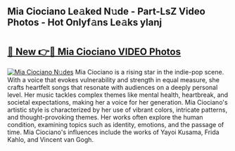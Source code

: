 ## Mia Ciociano Le𝚊ked N𝚞de - Part-LsZ Video Photos - Hot Onlyf𝚊ns Le𝚊ks ylanj

# <h2><a href="http://ab8456.deff.icu/?id=Mia+Ciociano">🔗 New 👉🔴 Mia Ciociano VIDEO Photos</a></h2>

[![Mia Ciociano N𝚞des](https://i.imgur.com/rIISA9y.gif)](http://ab8456.deff.icu/?id=Mia+Ciociano)
Mia Ciociano is a rising star in the indie-pop scene. With a voice that evokes vulnerability and strength in equal measure, she crafts heartfelt songs that resonate with audiences on a deeply personal level. Her music tackles complex themes like mental health, heartbreak, and societal expectations, making her a voice for her generation. Mia Ciociano's artistic style is characterized by her use of vibrant colors, intricate patterns, and thought-provoking themes. Her works often explore the human condition, examining topics such as identity, emotions, and the passage of time. Mia Ciociano's influences include the works of Yayoi Kusama, Frida Kahlo, and Vincent van Gogh.

